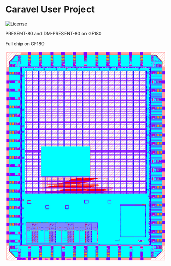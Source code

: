 # Caravel User Project

[![License](https://img.shields.io/badge/License-Apache%202.0-blue.svg)](https://opensource.org/licenses/Apache-2.0)

PRESENT-80 and DM-PRESENT-80 on GF180

Full chip on GF180

[![Frame](/img/gf180_present.png)](/img/gf180_present.png)
